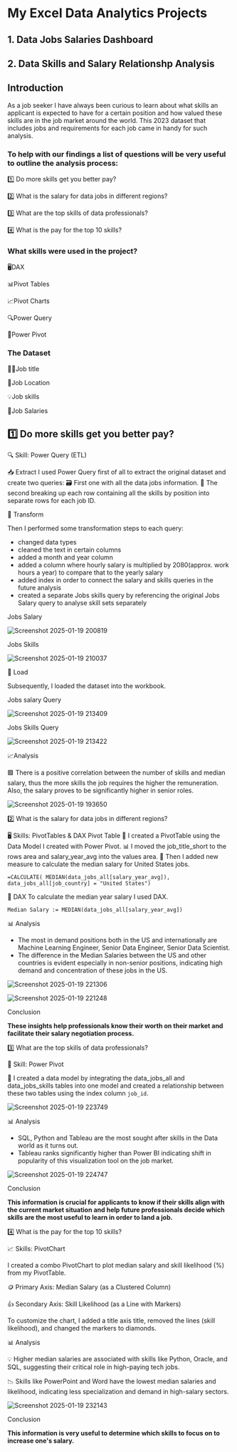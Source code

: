 # My Excel Data Analytics Projects

## 1. Data Jobs Salaries Dashboard

## 2. Data Skills and Salary Relationshp Analysis

## Introduction
As a job seeker I have always been curious to learn about what skills an applicant is expected to have for a certain position and how valued these skills are in the job market around the world. This 2023 dataset that includes jobs and requirements for each job came in handy for such analysis. 

### To help with our findings a list of questions will be very useful to outline the analysis process: 


1️⃣ Do more skills get you better pay?

2️⃣ What is the salary for data jobs in different regions?

3️⃣ What are the top skills of data professionals?

4️⃣ What is the pay for the top 10 skills?

### What skills were used in the project?

🖥️DAX

📊Pivot Tables

📈Pivot Charts

🔍Power Query 

🔄Power Pivot


### The Dataset


👨‍💼Job title

📍Job Location

💡Job skills

💸Job Salaries


## 1️⃣ Do more skills get you better pay?

🔍 Skill: Power Query (ETL)

📥 Extract
I used Power Query first of all to extract the original dataset and create two queries:
🗃️ First one with all the data jobs information.
🔧 The second breaking up each row containing all the skills by position into separate rows for each job ID.

🔄 Transform

Then I performed some transformation steps to each query:
- changed data types
- cleaned the text in certain columns
- added a month and year column
- added a column where hourly salary is multiplied by 2080(approx. work hours a year) to compare that to the yearly salary
- added index in order to connect the salary and skills queries in the future analysis
- created a separate Jobs skills query by referencing the original Jobs Salary query to analyse skill sets separately


Jobs Salary

![Screenshot 2025-01-19 200819](https://github.com/user-attachments/assets/a3c3634b-261e-42f1-99fe-3912b980d872)

Jobs Skills

![Screenshot 2025-01-19 210037](https://github.com/user-attachments/assets/18df208c-83c2-41af-94fd-e34e68246c64)

📩 Load

Subsequently, I loaded the dataset into the workbook.

Jobs salary Query


![Screenshot 2025-01-19 213409](https://github.com/user-attachments/assets/e12a371e-31c8-4042-a32e-21926f6ed6eb)

Jobs Skills Query

![Screenshot 2025-01-19 213422](https://github.com/user-attachments/assets/a7cf5eed-9126-4645-a088-246c0e0186a2)

📈Analysis

🟩 There is a positive correlation between the number of skills and median salary, thus the more skills the job requires the higher the remuneration. Also, the salary proves to be significantly higher in senior roles.

![Screenshot 2025-01-19 193650](https://github.com/user-attachments/assets/c50e810f-3ceb-46af-b996-f275d3a5fa15)


2️⃣ What is the salary for data jobs in different regions?

🖥️ Skills: PivotTables & DAX
Pivot Table
🔢 I created a PivotTable using the Data Model I created with Power Pivot.
📊 I moved the job_title_short to the rows area and salary_year_avg into the values area.
🧮 Then I added new measure to calculate the median salary for United States jobs.

`=CALCULATE(
    MEDIAN(data_jobs_all[salary_year_avg]),
    data_jobs_all[job_country] = "United States")`

🧮 DAX
To calculate the median year salary I used DAX.

`Median Salary := MEDIAN(data_jobs_all[salary_year_avg])`


📊 Analysis

- The most in demand positions both in the US and internationally are Machine Learning Engineer, Senior Data Engineer, Senior Data Scientist.
- The difference in the Median Salaries between the US and other countries is evident especially in non-senior positions, indicating high demand and concentration of these jobs in the US.

![Screenshot 2025-01-19 221306](https://github.com/user-attachments/assets/06c88ab4-a14d-4786-aa69-a199d3a6833a)


![Screenshot 2025-01-19 221248](https://github.com/user-attachments/assets/d001d3d7-3c67-4d1c-b244-f32a09a764c5)

Conclusion

**These insights help professionals know their worth on their market and facilitate their salary negotiation process.**

3️⃣ What are the top skills of data professionals?

🔄 Skill: Power Pivot

🔗 I created a data model by integrating the data_jobs_all and data_jobs_skills tables into one model and created a relationship between these two tables using the index column `job_id`.



![Screenshot 2025-01-19 223749](https://github.com/user-attachments/assets/0f68d469-4be6-4aab-966f-84110ff63f3b)


📊 Analysis

- SQL, Python and Tableau are the most sought after skills in the Data world as it turns out.
- Tableau ranks significantly higher than Power BI indicating shift in popularity of this visualization tool on the job market.

  
![Screenshot 2025-01-19 224747](https://github.com/user-attachments/assets/54d761c6-6b9d-4ad1-a458-b01176c2e863)

Conclusion

**This information is crucial for applicants to know if their skills align with the current market situation and help future professionals decide which skills are the most useful to learn in order to land a job.**

4️⃣ What is the pay for the top 10 skills?

📈 Skills: PivotChart


I created a combo PivotChart to plot median salary and skill likelihood (%) from my PivotTable.


🪙 Primary Axis: Median Salary (as a Clustered Column)


👍 Secondary Axis: Skill Likelihood (as a Line with Markers)


To customize the chart, I added a title axis title, removed the lines (skill likelihood), and changed the markers to diamonds.


📊 Analysis

💡 Higher median salaries are associated with skills like Python, Oracle, and SQL, suggesting their critical role in high-paying tech jobs.

📉 Skills like PowerPoint and Word have the lowest median salaries and likelihood, indicating less specialization and demand in high-salary sectors.

![Screenshot 2025-01-19 232143](https://github.com/user-attachments/assets/547a5d43-da3f-49bc-b83e-36ac1ceae95b)


Conclusion

**This information is very useful to determine which skills to focus on to increase one's salary.**

